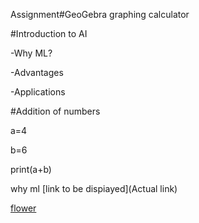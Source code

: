 
Assignment#GeoGebra graphing calculator

#Introduction to AI

-Why ML?

-Advantages

-Applications 


#Addition of numbers

a=4

b=6

print(a+b)

why ml
[link to be dispiayed](Actual link)



[flower](https://upload.wikimedia.org/wikipedia/commons/thumb/3/39/Bachelor%27s_button%2C_Basket_flower%2C_Boutonniere_flower%2C_Cornflower_-_3.jpg/1200px-Bachelor%27s_button%2C_Basket_flower%2C_Boutonniere_flower%2C_Cornflower_-_3.jpg)

